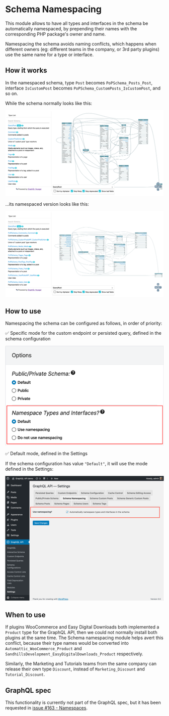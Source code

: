 # Schema Namespacing

This module allows to have all types and interfaces in the schema be automatically namespaced, by prepending their names with the corresponding PHP package's owner and name.

Namespacing the schema avoids naming conflicts, which happens when different owners (eg: different teams in the company, or 3rd party plugins) use the same name for a type or interface.

## How it works

In the namespaced schema, type `Post` becomes `PoPSchema_Posts_Post`, interface `IsCustomPost` becomes `PoPSchema_CustomPosts_IsCustomPost`, and so on.

While the schema normally looks like this:

<a href="../../images/normal-interactive-schema.png" target="_blank">![Interactive schema](../../images/normal-interactive-schema.png)</a>

...its namespaced version looks like this:

<a href="../../images/namespaced-interactive-schema.png" target="_blank">![Namespaced interactive schema](../../images/namespaced-interactive-schema.png)</a>

## How to use

Namespacing the schema can be configured as follows, in order of priority:

✅ Specific mode for the custom endpoint or persisted query, defined in the schema configuration

<a href="../../images/schema-configuration-namespacing.png" target="_blank">![Namespacing, set in the Schema configuration](../../images/schema-configuration-namespacing.png "Namespacing, set in the Schema configuration")</a>

✅ Default mode, defined in the Settings

If the schema configuration has value `"Default"`, it will use the mode defined in the Settings:

<a href="../../images/settings-namespacing.png" target="_blank">![Namespacing in Settings](../../images/settings-namespacing.png "Namespacing in Settings")</a>

## When to use

If plugins WooCommerce and Easy Digital Downloads both implemented a `Product` type for the GraphQL API, then we could not normally install both plugins at the same time. The Schema namespacing module helps avert this conflict, because their type names would be converted into `Automattic_WooCommerce_Product` and `SandhillsDevelopment_EasyDigitalDownloads_Product` respectively.

Similarly, the Marketing and Tutorials teams from the same company can release their own type `Discount`, instead of `Marketing_Discount` and `Tutorial_Discount`.

## GraphQL spec

This functionality is currently not part of the GraphQL spec, but it has been requested in <a href="https://github.com/graphql/graphql-spec/issues/163" target="_blank">issue #163 - Namespaces</a>.
